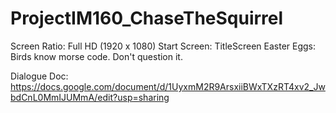 # ProjectIM160_ChaseTheSquirrel

 Screen Ratio: Full HD (1920 x 1080)
 Start Screen: TitleScreen
 Easter Eggs: Birds know morse code. Don't question it.
 
 Dialogue Doc: https://docs.google.com/document/d/1UyxmM2R9ArsxiiBWxTXzRT4xv2_JwbdCnL0MmIJUMmA/edit?usp=sharing
 
